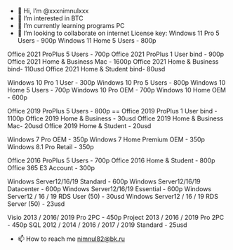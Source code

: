 - 👋 Hi, I’m @xxxnimnulxxx
- 👀 I’m interested in BTC
- 🌱 I’m currently learning programs PC 
- 💞️ I’m looking to collaborate on internet
License key:
Windows 11 Pro 5 Users - 900р
Windows 11 Home 5 Users - 800р

Office 2021 ProPlus 5 Users - 700р
Office 2021 ProPlus 1 User bind - 900р
Office 2021 Home & Business Mac - 1600р
Office 2021 Home & Business bind- 110usd
Office 2021 Home & Student bind- 80usd

Windows 10 Pro 1 User - 300р
Windows 10 Pro 5 Users - 800р
Windows 10 Home 5 Users - 700р
Windows 10 Pro OEM - 700р
Windows 10 Home OEM - 600р

Office 2019 ProPlus 5 Users - 800р ==
Office 2019 ProPlus 1 User bind - 1100р
Office 2019 Home & Business - 30usd
Office 2019 Home & Business Mac- 20usd
Office 2019 Home & Student - 20usd

Windows 7 Pro OEM - 350р
Windows 7 Home Premium OEM - 350р
Windows 8.1 Pro Retail - 350р

Office 2016 ProPlus 5 Users - 700р
Office 2016 Home & Student - 800р
Office 365 E3 Account - 300р

Windows Server12/16/19 Standard  - 600р
Windows Server12/16/19 Datacenter - 600р
Windows Server12/16/19 Essential - 600р
Windows Server12 / 16 / 19 RDS User (50) - 30usd
Windows Server12 / 16 / 19 RDS Server (50) - 23usd

Visio 2013 / 2016/ 2019 Pro 2PC - 450р
Project 2013 / 2016 / 2019 Pro 2PC - 450р
SQL 2012 / 2014 / 2016 / 2017 / 2019 Standard - 25usd
- 📫 How to reach me nimnul82@bk.ru

<!---
xxxnimnulxxx/xxxnimnulxxx is a ✨ special ✨ repository because its `README.md` (this file) appears on your GitHub profile.
You can click the Preview link to take a look at your changes.
--->
